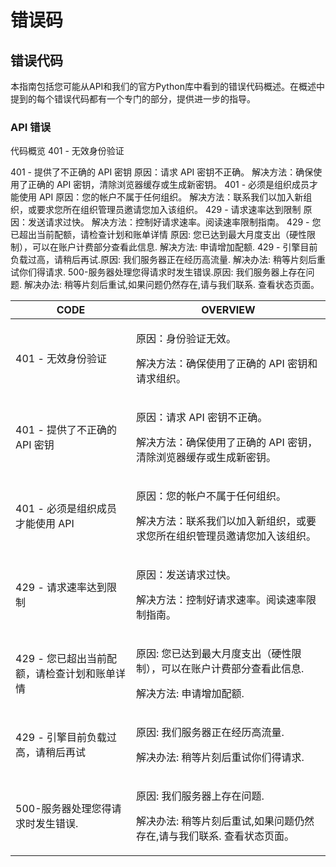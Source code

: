 # 错误码

## 错误代码&#x20;

本指南包括您可能从API和我们的官方Python库中看到的错误代码概述。在概述中提到的每个错误代码都有一个专门的部分，提供进一步的指导。

### API 错误

&#x20;代码概览 401 - 无效身份验证&#x20;

401 - 提供了不正确的 API 密钥 原因：请求 API 密钥不正确。 解决方法：确保使用了正确的 API 密钥，清除浏览器缓存或生成新密钥。 401 - 必须是组织成员才能使用 API 原因：您的帐户不属于任何组织。 解决方法：联系我们以加入新组织，或要求您所在组织管理员邀请您加入该组织。 429 - 请求速率达到限制 原因：发送请求过快。 解决方法：控制好请求速率。阅读速率限制指南。 429 - 您已超出当前配额，请检查计划和账单详情 原因: 您已达到最大月度支出（硬性限制），可以在账户计费部分查看此信息. 解决方法: 申请增加配额. 429 - 引擎目前负载过高，请稍后再试.原因: 我们服务器正在经历高流量. 解决办法: 稍等片刻后重试你们得请求. 500-服务器处理您得请求时发生错误.原因: 我们服务器上存在问题. 解决办法: 稍等片刻后重试,如果问题仍然存在,请与我们联系. 查看状态页面。



| CODE                      | OVERVIEW                                                              |
| ------------------------- | --------------------------------------------------------------------- |
| 401 - 无效身份验证              | <p>原因：身份验证无效。</p><p>解决方法：确保使用了正确的 API 密钥和请求组织。</p>                    |
| 401 - 提供了不正确的 API 密钥      | <p>原因：请求 API 密钥不正确。</p><p>解决方法：确保使用了正确的 API 密钥，清除浏览器缓存或生成新密钥。<br></p> |
| 401 - 必须是组织成员才能使用 API     | <p>原因：您的帐户不属于任何组织。</p><p>解决方法：联系我们以加入新组织，或要求您所在组织管理员邀请您加入该组织。<br></p> |
| 429 - 请求速率达到限制            | <p>原因：发送请求过快。</p><p>解决方法：控制好请求速率。阅读速率限制指南。</p>                        |
| 429 - 您已超出当前配额，请检查计划和账单详情 | <p>原因: 您已达到最大月度支出（硬性限制），可以在账户计费部分查看此信息.</p><p>解决方法: 申请增加配额.</p>       |
| 429 - 引擎目前负载过高，请稍后再试      | <p>原因: 我们服务器正在经历高流量.</p><p>解决办法: 稍等片刻后重试你们得请求.</p>                    |
| 500-服务器处理您得请求时发生错误.       | <p>原因: 我们服务器上存在问题.</p><p>解决办法: 稍等片刻后重试,如果问题仍然存在,请与我们联系. 查看状态页面。</p>   |
